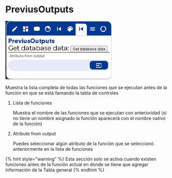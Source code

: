 # PreviusOutputs

![](../../../.gitbook/assets/image%20%28405%29.png)

Muestra la lista completa de todas las funciones que se ejecutan antes de la función en que se está llamando la tabla de controles

1. Lista de funciones

   Muestra el nombre de las funciones que se ejecutan con anterioridad \(si no tiene un nombre asignado la función aparecerá con el nombre nativo de la función\)

2. Atribute from output

   Puedes seleccionar algún atributo de la función que se seleccionó anteriormente en la lista de funciones

{% hint style="warning" %}
Esta sección solo se activa cuando existen funciones antes de la función actual en donde se tiene que agregar información de la Tabla general
{% endhint %}

